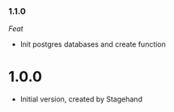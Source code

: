 ### 1.1.0

_Feat_

- Init postgres databases and create function

# 1.0.0

- Initial version, created by Stagehand
